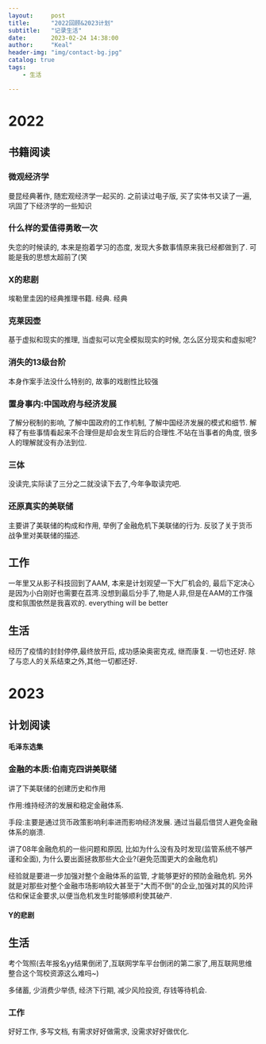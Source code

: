 ```yaml
---
layout:     post
title:      "2022回顾&2023计划"
subtitle:   "记录生活"
date:       2023-02-24 14:38:00
author:     "Keal"
header-img: "img/contact-bg.jpg"
catalog: true
tags:
    - 生活

---
```


# 2022

## 书籍阅读

### 微观经济学

曼昆经典著作, 随宏观经济学一起买的. 之前读过电子版, 买了实体书又读了一遍, 巩固了下经济学的一些知识

### 什么样的爱值得勇敢一次

失恋的时候读的, 本来是抱着学习的态度, 发现大多数事情原来我已经都做到了. 可能是我的思想太超前了(笑

### X的悲剧

埃勒里圭因的经典推理书籍. 经典. 经典

### 克莱因壶

基于虚拟和现实的推理, 当虚拟可以完全模拟现实的时候, 怎么区分现实和虚拟呢?

### 消失的13级台阶

本身作案手法没什么特别的, 故事的戏剧性比较强

### 置身事内:中国政府与经济发展

了解分税制的影响, 了解中国政府的工作机制, 了解中国经济发展的模式和细节. 解释了有些事情看起来不合理但是却会发生背后的合理性.不站在当事者的角度, 很多人的理解就没有办法到位.

### 三体

没读完,实际读了三分之二就没读下去了,今年争取读完吧.

### 还原真实的美联储

主要讲了美联储的构成和作用, 举例了金融危机下美联储的行为. 反驳了关于货币战争里对美联储的描述. 

## 工作

一年里又从影子科技回到了AAM, 本来是计划观望一下大厂机会的, 最后下定决心是因为小白刚好也需要在荔湾.没想到最后分手了,物是人非,但是在AAM的工作强度和氛围依然是我喜欢的. everything will be better

## 生活

经历了疫情的封封停停,最终放开后, 成功感染奥密克戎, 继而康复. 一切也还好. 除了与恋人的关系结束之外,其他一切都还好.

# 2023

## 计划阅读

#### 毛泽东选集

### 金融的本质:伯南克四讲美联储

讲了下美联储的创建历史和作用

作用:维持经济的发展和稳定金融体系. 

手段:主要是通过货币政策影响利率进而影响经济发展. 通过当最后借贷人避免金融体系的崩溃.

讲了08年金融危机的一些问题和原因, 比如为什么没有及时发现(监管系统不够严谨和全面), 为什么要出面拯救那些大企业?(避免范围更大的金融危机)

经验就是要进一步加强对整个金融体系的监管, 才能够更好的预防金融危机. 另外就是对那些对整个金融市场影响较大甚至于"大而不倒"的企业,加强对其的风险评估和保证金要求,以便当危机发生时能够顺利使其破产.

#### Y的悲剧

## 生活

考个驾照(去年报名yy结果倒闭了,互联网学车平台倒闭的第二家了,用互联网思维整合这个驾校资源这么难吗~)

多储蓄, 少消费少举债, 经济下行期, 减少风险投资, 存钱等待机会.

### 工作

好好工作, 多写文档, 有需求好好做需求, 没需求好好做优化.
